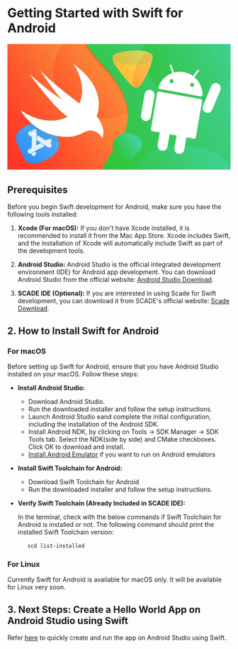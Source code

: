 # Getting Started with Swift for Android

![swift for android](images/image1.png "image_tooltip")

## Prerequisites

Before you begin Swift development for Android, make sure you have the following tools installed:

1. **Xcode (For macOS):**
   If you don't have Xcode installed, it is recommended to install it from the Mac App Store. Xcode includes Swift, and the installation of Xcode will automatically include Swift as part of the development tools.

2. **Android Studio:**
   Android Studio is the official integrated development environment (IDE) for Android app development. You can download Android Studio from the official website: [Android Studio Download](https://developer.android.com/studio).

3. **SCADE IDE (Optional):**
   If you are interested in using Scade for Swift development, you can download it from SCADE's official website: [Scade Download](https://www.scade.io/download).

## 2. How to Install Swift for Android

### For macOS
Before setting up Swift for Android, ensure that you have Android Studio installed on your macOS. Follow these steps:

- **Install Android Studio:**

  - Download Android Studio.
  - Run the downloaded installer and follow the setup instructions.
  - Launch Android Studio eand complete the initial configuration, including the installation of the Android SDK.
  - Install Android NDK, by clicking on Tools -> SDK Manager -> SDK Tools tab. Select the NDK(side by side) and CMake checkboxes. Click OK to download and install.
  - [Install Android Emulator](https://developer.android.com/studio/run/emulator) if you want to run on Android emulators

- **Install Swift Toolchain for Android:**

  - Download Swift Toolchain for Android
  - Run the downloaded installer and follow the setup instructions.

- **Verify Swift Toolchain (Already Included in SCADE IDE):**

  In the terminal, check with the below commands if Swift Toolchain for Android is installed or not. The following command should print the installed Swift Toolchain version:
    ```bash
       scd list-installed
    ```

### For Linux

Currently Swift for Android is available for macOS only. It will be available for Linux very soon.

## 3. Next Steps: Create a Hello World App on Android Studio using Swift
Refer [here](HowToCreateHelloWorldApp.md) to quickly create and run the app on Android Studio using Swift.
